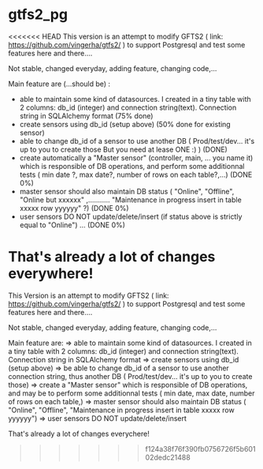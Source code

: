 # gtfs2_pg

<<<<<<< HEAD
This version is an attempt to modify GFTS2 ( link: https://github.com/vingerha/gtfs2/ )  to support Postgresql and test some features here and there....

Not stable, changed everyday, adding feature, changing code,...

Main feature are (...should be) :

- able to maintain some kind of datasources. I created in a tiny table with 2 columns: db_id (integer) and connection string(text). Connection string in SQLAlchemy format (75% done)
- create sensors using db_id (setup above) (50% done for existing sensor)
- able to change db_id of a sensor to use another DB ( Prod/test/dev... it's up to you to create those But you need at lease ONE :)  ) (DONE)
- create automatically a "Master sensor" (controller, main, ... you name it) which is responsible of DB operations, and perform some additionnal tests ( min date ?, max date?, number of rows on each table?,...) (DONE 0%)
- master sensor  should also maintain DB status ( "Online", "Offline", "Online but xxxxxx" ,........... "Maintenance in progress insert in table xxxxx row yyyyyy" ?) (DONE 0%)
- user sensors  DO NOT update/delete/insert (if status above is strictly equal to "Online") ... (DONE 0%)

That's already a lot of changes everywhere!
=======
This Version is an attempt to modify GFTS2 ( link: https://github.com/vingerha/gtfs2/ )  to support Postgresql and test some features here and there....

Not stable, changed everyday, adding feature, changing code,...

Main feature are:
=>  able to maintain some kind of datasources. I created in a tiny table with 2 columns: db_id (integer) and connection string(text). Connection string in SQLAlchemy format 
=> create sensors using db_id (setup above)
=> be able to change db_id of a sensor to use another connection string, thus another DB ( Prod/test/dev... it's up to you to create those)
=> create a "Master sensor" which is responsible of DB operations, and may be to perform some additionnal tests ( min date, max date, number of rows on each table,)
=> master sensor should also maintain DB status ( "Online", "Offline", "Maintenance in progress insert in table xxxxx row yyyyyy")
=> user sensors DO NOT update/delete/insert

That's already a lot of changes everychere!
>>>>>>> f124a38f76f390fb0756726f5b60102dedc21488
